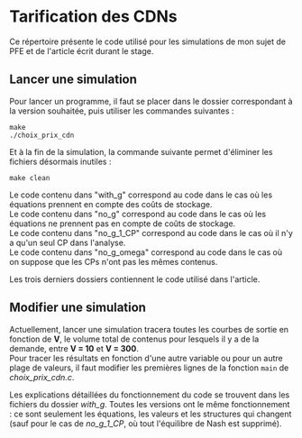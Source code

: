 # Tarification des CDNs

Ce répertoire présente le code utilisé pour les simulations de mon sujet de PFE et de l'article écrit durant le stage.

## Lancer une simulation

Pour lancer un programme, il faut se placer dans le dossier correspondant à la version souhaitée, puis utiliser les commandes suivantes :

```
make
./choix_prix_cdn
```

Et à la fin de la simulation, la commande suivante permet d'éliminer les fichiers désormais inutiles :

```
make clean
```

Le code contenu dans "with_g" correspond au code dans le cas où les équations prennent en compte des coûts de stockage.
\
Le code contenu dans "no_g" correspond au code dans le cas où les équations ne prennent pas en compte de coûts de stockage.
\
Le code contenu dans "no_g_1_CP" correspond au code dans le cas où il n'y a qu'un seul CP dans l'analyse.
\
Le code contenu dans "no_g_omega" correspond au code dans le cas où on suppose que les CPs n'ont pas les mêmes contenus.

Les trois derniers dossiers contiennent le code utilisé dans l'article.

## Modifier une simulation

Actuellement, lancer une simulation tracera toutes les courbes de sortie en fonction de __V__, le volume total de contenus pour lesquels il y a de la demande, entre __V = 10__ et __V = 300__.
\
Pour tracer les résultats en fonction d'une autre variable ou pour un autre plage de valeurs, il faut modifier les premières lignes de la fonction `main` de *choix_prix_cdn.c*.

Les explications détaillées du fonctionnement du code se trouvent dans les fichiers du dossier *with_g*. Toutes les versions ont le même fonctionnement : ce sont seulement les équations, les valeurs et les structures qui changent (sauf pour le cas de *no_g_1_CP*, où tout l'équilibre de Nash est supprimé).
